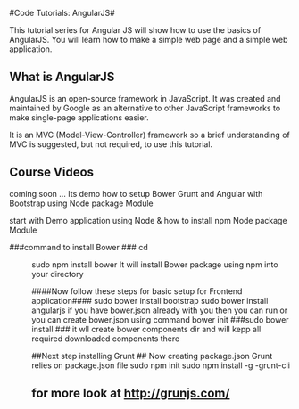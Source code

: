 #Code Tutorials: AngularJS#

This tutorial series for Angular JS will show how to use the basics of AngularJS. You will learn how to make a simple web page and a simple web application.

## What is AngularJS ##
AngularJS is an open-source framework in JavaScript. It was created and maintained by Google as an alternative to other JavaScript frameworks to make single-page applications easier.

It is an MVC (Model-View-Controller) framework so a brief understanding of MVC is suggested, but not required, to use this tutorial.

## Course Videos ##
coming soon ...
Its demo how to setup Bower Grunt and Angular with Bootstrap using Node package Module 

start with Demo application using Node  & how to install npm Node package Module 

###command to install Bower ###
cd <dir>
sudo npm install bower
It will install Bower package using npm into your directory 

####Now follow these steps for basic setup for Frontend application#### 
sudo bower install bootstrap 
sudo bower install angularjs
if you have bower.json already with you then you can run or you can create bower.json using command bower init 
###sudo bower install ###
it wll create bower components dir and will kepp all required downloaded components there

##Next step installing Grunt ##
Now creating package.json Grunt relies on package.json file
sudo npm init 
sudo npm install -g -grunt-cli
## for  more look at http://grunjs.com/ ##




